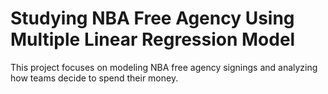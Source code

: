 # Studying NBA Free Agency Using Multiple Linear Regression Model
This project focuses on modeling NBA free agency signings and analyzing how teams decide to spend their money.
